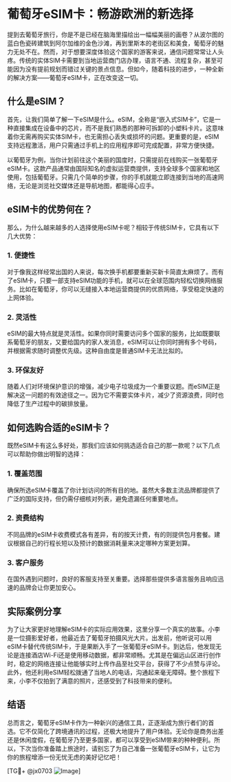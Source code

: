# 葡萄牙eSIM卡：畅游欧洲的新选择

提到去葡萄牙旅行，你是不是已经在脑海里描绘出一幅幅美丽的画卷？从波尔图的蓝白色瓷砖建筑到阿尔加维的金色沙滩，再到里斯本的老街区和美食，葡萄牙的魅力无处不在。然而，对于想要深度体验这个国家的游客来说，通信问题常常让人头疼。传统的实体SIM卡需要到当地运营商门店办理，语言不通、流程复杂，甚至可能因为没有提前规划而错过关键的景点信息。但如今，随着科技的进步，一种全新的解决方案——葡萄牙eSIM卡，正在改变这一切。

## 什么是eSIM？

首先，让我们简单了解一下eSIM是什么。eSIM，全称是“嵌入式SIM卡”，它是一种直接集成在设备中的芯片，而不是我们熟悉的那种可拆卸的小塑料卡片。这意味着你无需再购买实体SIM卡，也无需担心丢失或损坏的问题。更重要的是，eSIM支持远程激活，用户只需通过手机上的应用程序即可完成配置，非常方便快捷。

以葡萄牙为例，当你计划前往这个美丽的国度时，只需提前在线购买一张葡萄牙eSIM卡。这款产品通常由国际知名的虚拟运营商提供，支持全球多个国家和地区使用，包括葡萄牙。只需几个简单的步骤，你的手机就能立即连接到当地的高速网络，无论是浏览社交媒体还是导航地图，都能得心应手。

## eSIM卡的优势何在？

那么，为什么越来越多的人选择使用eSIM卡呢？相较于传统SIM卡，它具有以下几大优势：

### 1. **便捷性**
   对于像我这样经常出国的人来说，每次换手机都要重新买新卡简直太麻烦了。而有了eSIM卡，只要一部支持eSIM功能的手机，就可以在全球范围内轻松切换网络服务。比如在葡萄牙，你可以无缝接入本地运营商提供的优质网络，享受稳定快速的上网体验。

### 2. **灵活性**
   eSIM的最大特点就是灵活性。如果你同时需要访问多个国家的服务，比如既要联系葡萄牙的朋友，又要给国内的家人发消息，eSIM可以让你同时拥有多个号码，并根据需求随时调整优先级。这种自由度是普通SIM卡无法比拟的。

### 3. **环保友好**
   随着人们对环境保护意识的增强，减少电子垃圾成为一个重要议题。而eSIM正是解决这一问题的有效途径之一。因为它不需要实体卡片，减少了资源浪费，同时也降低了生产过程中的碳排放量。

## 如何选购合适的eSIM卡？

既然eSIM卡有这么多好处，那我们应该如何挑选适合自己的那一款呢？以下几点可以帮助你做出明智的选择：

### 1. **覆盖范围**
   确保所选eSIM卡覆盖了你计划访问的所有目的地。虽然大多数主流品牌都提供了广泛的国际支持，但仍需仔细核对列表，避免遗漏任何重要地点。

### 2. **资费结构**
   不同品牌的eSIM卡收费模式各有差异，有的按天计费，有的则提供包月套餐。建议根据自己的行程长短以及预计的数据消耗量来决定哪种方案更划算。

### 3. **客户服务**
   在国外遇到问题时，良好的客服支持至关重要。选择那些提供多语言服务且响应迅速的品牌会让你更加安心。

## 实际案例分享

为了让大家更好地理解eSIM卡的实际应用效果，这里分享一个真实的故事。小李是一位摄影爱好者，他最近去了葡萄牙拍摄风光大片。出发前，他听说可以用eSIM卡替代传统SIM卡，于是果断入手了一张葡萄牙eSIM卡。到达后，他发现无论是连接酒店Wi-Fi还是使用移动数据，都非常顺畅。尤其是在偏远山区进行创作时，稳定的网络连接让他能够实时上传作品至社交平台，获得了不少点赞与评论。此外，他还利用eSIM轻松拨通了当地人的电话，沟通起来毫无障碍。整个旅程下来，小李不仅拍到了满意的照片，还感受到了科技带来的便利。

## 结语

总而言之，葡萄牙eSIM卡作为一种新兴的通信工具，正逐渐成为旅行者们的首选。它不仅简化了跨境通讯的过程，还极大地提升了用户体验。无论你是商务出差还是休闲度假，在葡萄牙乃至更多国家，都可以享受到eSIM带来的种种便利。所以，下次当你准备踏上旅途时，请别忘了为自己准备一张葡萄牙eSIM卡，让它为你的旅程增添一份无忧无虑的美好记忆吧！

[TG💪+ @jx0703 ![Image](https://github.com/user-attachments/assets/dbca1d08-cadb-493c-b0ec-ad6f7a83f270)]